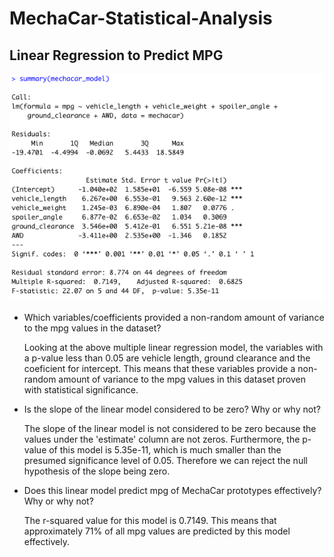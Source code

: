 # MechaCar-Statistical-Analysis

## Linear Regression to Predict MPG
![MechaCar Linear Regression Model](https://github.com/sydney-chen95/MechaCar-Statistical-Analysis/blob/main/MechaCar%20Linear%20Regression%20Model.png?raw=true)

- Which variables/coefficients provided a non-random amount of variance to the mpg values in the dataset?

   Looking at the above multiple linear regression model, the variables with a p-value less than 0.05 are vehicle length, ground clearance and the coeficient for  intercept. This means that these variables provide a non-random amount of variance to the mpg values in this dataset proven with statistical significance.  

- Is the slope of the linear model considered to be zero? Why or why not?

  The slope of the linear model is not considered to be zero because the values under the 'estimate' column are not zeros. Furthermore, the p-value of this model is 5.35e-11, which is much smaller than the presumed significance level of 0.05. Therefore we can reject the null hypothesis of the slope being zero. 

- Does this linear model predict mpg of MechaCar prototypes effectively? Why or why not?

  The r-squared value for this model is 0.7149. This means that approximately 71% of all mpg values are predicted by this model effectively. 
  
